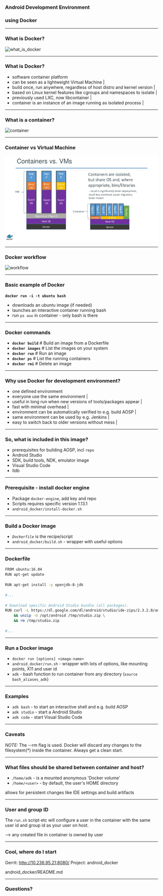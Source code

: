 ### Android Development Environment

### using Docker

---

### What is Docker?

![what_is_docker](https://denibertovic.com/talks/supercharge-development-env-using-docker/img/what_is_docker.png)

---

### What is Docker?

- software container platform
- can be seen as a lightweight Virtual Machine |
- build once, run anywhere, regardless of host distro and kernel version |
- based on Linux kernel features like cgroups and namespaces to isolate |
- previously used LXC, now libcontainer |
- container is an instance of an image running as isolated process |

---

### What is a container?

![container](https://denibertovic.com/talks/supercharge-development-env-using-docker/img/container.jpg)

---

### Container vs Virtual Machine

![container_vs_vm](assets/containers_vs_vm.jpg)

---

### Docker workflow

![workflow](https://denibertovic.com/talks/supercharge-development-env-using-docker/img/docker-flow.png)

---

### Basic example of Docker

**`docker run -i -t ubuntu bash`**

- downloads an ubuntu image (if needed)
- launches an interactive container running bash
- run `ps aux` in container - only bash is there

---

### Docker commands

- **`docker build`**    # Build an image from a Dockerfile
- **`docker images`**   # List the images on your system
- **`docker run`**      # Run an image
- **`docker ps`**       # List the running containers
- **`docker rmi`**      # Delete an image

---

### Why use Docker for development environment?

- one defined environment
- everyone use the same environment |
- useful in long run when new versions of tools/packages appear |
- fast with minimal overhead |
- environment can be automatically verified to e.g. build AOSP |
- same environment can be used by e.g. Jenkins |
- easy to switch back to older versions without mess |

---

### So, what is included in this image?

- prerequisites for building AOSP, incl `repo`
- Android Studio
- SDK, build tools, NDK, emulator image
- Visual Studio Code
- lldb

---

### Prerequisite - install docker engine

- Package `docker-engine`, add key and repo
- Scripts requires specific version 1.13.1
- `android_docker/install-docker.sh`

---

### Build a Docker image

- *`Dockerfile`* is the recipe/script
- `android_docker/build.sh` - wrapper with useful options

---

### Dockerfile

```bash
FROM ubuntu:16.04
RUN apt-get update

RUN apt-get install -y openjdk-8-jdk

#...

# Download specific Android Studio bundle (all packages).
RUN curl -L https://dl.google.com/dl/android/studio/ide-zips/2.3.2.0/android-studio-ide-162.3934792-linux.zip --output /tmp/studio.zip \
    && unzip -d /opt/android /tmp/studio.zip \
    && rm /tmp/studio.zip

#...

```

---

### Run a Docker image

- `docker run [options] <image-name>`
- `android_docker/run.sh` - wrapper with lots of options, like mounting points, X11 and user id
- `adk` - bash function to run container from any directory (`source bash_aliases_adk`)

---

### Examples

- `adk bash` - to start an interactive shell and e.g. build AOSP
- `adk studio` - start a Android Studio
- `adk code` - start Visual Studio Code

---

### Caveats

*NOTE:* The --rm flag is used. Docker will discard any changes to the
filesystem(*) inside the container. Always get a clean start.

---

### What files should be shared between container and host?

- `/home/adk` - is a mounted anonymous 'Docker volume'
- `/home/<user>` - by default, the user's HOME directory

allows for persistent changes like IDE settings and build artifacts

---

### User and group ID

The `run.sh` script etc will configure a user in the container with the same
user id and group id as your user on host.

--> any created file in container is owned by user

---

### Cool, where do I start

Gerrit: http://10.236.95.21:8080/
Project: android_docker

android_docker/README.md

---

### Questions?

